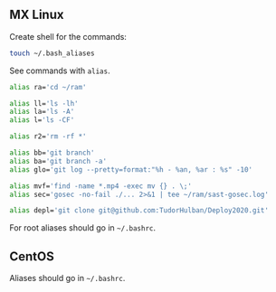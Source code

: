 ## MX Linux
Create shell for the commands:
```bash
touch ~/.bash_aliases
```
See commands with `alias`.
```sh
alias ra='cd ~/ram'

alias ll='ls -lh'
alias la='ls -A'
alias l='ls -CF'

alias r2='rm -rf *'

alias bb='git branch'
alias ba='git branch -a'
alias glo='git log --pretty=format:"%h - %an, %ar : %s" -10'

alias mvf='find -name *.mp4 -exec mv {} . \;'
alias sec='gosec -no-fail ./... 2>&1 | tee ~/ram/sast-gosec.log'

alias depl='git clone git@github.com:TudorHulban/Deploy2020.git'
```
For root aliases should go in `~/.bashrc`.

## CentOS
Aliases should go in `~/.bashrc`.
